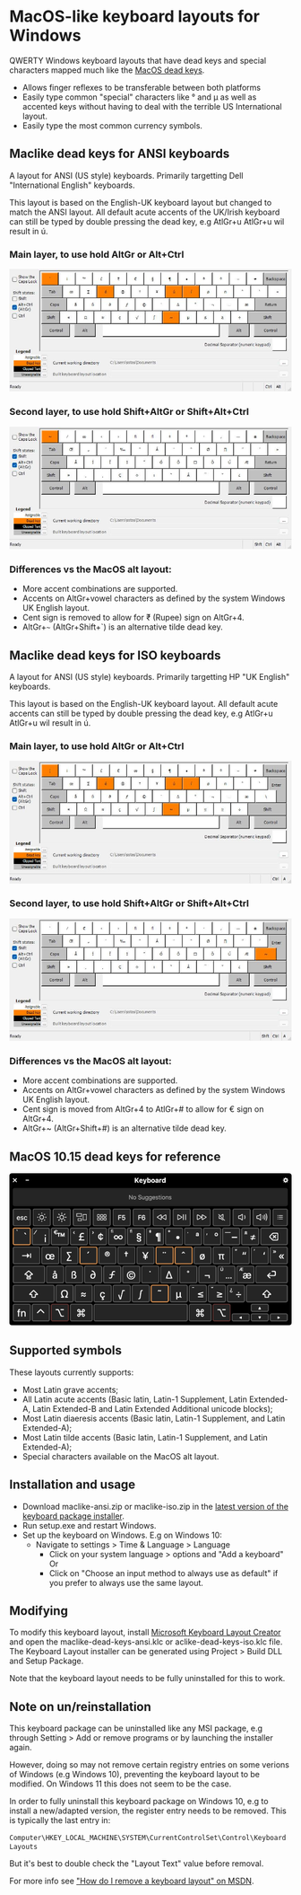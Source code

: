 MacOS-like keyboard layouts for Windows
=======================================

QWERTY Windows keyboard layouts that have dead keys and special characters
mapped much like the [MacOS dead keys].

- Allows finger reflexes to be transferable between both platforms
- Easily type common "special" characters like ° and μ as well as accented keys
  without having to deal with the terrible US International layout.
- Easily type the most common currency symbols.

Maclike dead keys for ANSI keyboards
------------------------------------

A layout for ANSI (US style) keyboards. Primarily targetting Dell
"International English" keyboards.

This layout is based on the English-UK keyboard layout but changed to match
the ANSI layout. All default acute accents of the UK/Irish keyboard  can still
be typed by double pressing the dead key, e.g AtlGr+u AtlGr+u wil result in ú.

### Main layer, to use hold AltGr or Alt+Ctrl

![AltGr layer](img/mac-ansiAltGr.jpg)

### Second layer, to use hold Shift+AltGr or Shift+Alt+Ctrl

![Shift-AltGr layer](img\mac-ansiShftAltGr.jpg)

### Differences vs the MacOS alt layout:

- More accent combinations are supported.
- Accents on AltGr+vowel characters as defined by the system Windows UK English
  layout.
- Cent sign is removed to allow for ₹ (Rupee) sign on AltGr+4.
- AltGr+`~` (AltGr+Shift+`) is an alternative tilde dead key.

Maclike dead keys for ISO keyboards
-----------------------------------

A layout for ANSI (US style) keyboards. Primarily targetting HP "UK English"
keyboards.

This layout is based on the English-UK keyboard layout. All default acute
accents can still be typed by double pressing the dead key, e.g AtlGr+u AtlGr+u
wil result in ú.

### Main layer, to use hold AltGr or Alt+Ctrl

![AltGr layer](img/mac-isoAltGr.jpg)

### Second layer, to use hold Shift+AltGr or Shift+Alt+Ctrl

![Shift-AltGr layer](img\mac-isoShftAltGr.jpg)

### Differences vs the MacOS alt layout:

- More accent combinations are supported.
- Accents on AltGr+vowel characters as defined by the system Windows UK English
  layout.
- Cent sign is moved from AltGr+4 to AtlGr+# to allow for € sign on AltGr+4.
- AltGr+~ (AltGr+Shift+#) is an alternative tilde dead key.

MacOS 10.15 dead keys for reference
-----------------------------------

![MacOS dead keys](img/macos.png)

Supported symbols
-----------------

These layouts currently supports:

- Most Latin grave accents;
- All Latin acute accents (Basic latin, Latin-1 Supplement, Latin Extended-A,
  Latin Extended-B and Latin Extended Additional unicode blocks);
- Most Latin diaeresis accents (Basic latin, Latin-1 Supplement, and Latin
  Extended-A);
- Most Latin tilde accents (Basic latin, Latin-1 Supplement, and Latin
  Extended-A);
- Special characters available on the MacOS alt layout.

Installation and usage
----------------------

- Download maclike-ansi.zip or maclike-iso.zip in the [latest version of the keyboard package installer][release].
- Run setup.exe and restart Windows.
- Set up the keyboard on Windows. E.g on Windows 10:
  - Navigate to settings > Time & Language > Language
      - Click on your system language > options and "Add a keyboard"
      Or
      - Click on "Choose an input method to always use as default" if you prefer
        to always use the same layout.

Modifying
---------

To modify this keyboard layout, install [Microsoft Keyboard Layout Creator] and
open the maclike-dead-keys-ansi.klc or aclike-dead-keys-iso.klc file. The
Keyboard Layout installer can be generated using Project > Build DLL and Setup
Package.

Note that the keyboard layout needs to be fully uninstalled for this to work.

Note on un/reinstallation
-------------------------

This keyboard package can be uninstalled like any MSI package, e.g through
Setting > Add or remove programs or by launching the installer again.

However, doing so may not remove certain registry entries on some verions of
Windows (e.g Windows 10), preventing the keyboard layout to be modified. On
Windows 11 this does not seem to be the case.

In order to fully uninstall this keyboard package on Windows 10, e.g to install
a new/adapted version, the register entry needs to be removed. This is typically
the last entry in:

```
Computer\HKEY_LOCAL_MACHINE\SYSTEM\CurrentControlSet\Control\Keyboard Layouts
```

But it's best to double check the "Layout Text" value before removal.

For more info see ["How do I remove a keyboard layout" on MSDN][remove-layout].

[MacOS dead keys]: https://support.apple.com/en-ie/guide/mac-help/mh27474/mac
[Microsoft Keyboard Layout Creator]: https://www.microsoft.com/en-us/download/details.aspx?id=102134
[release]: https://github.com/seppestas/maclike-windows-keyboard-layout/releases/latest
[remove-layout]: https://social.msdn.microsoft.com/Forums/ie/en-US/6e143a03-3fda-43fd-831b-2c3056d732b1/how-do-i-remove-a-keyboard-layout
